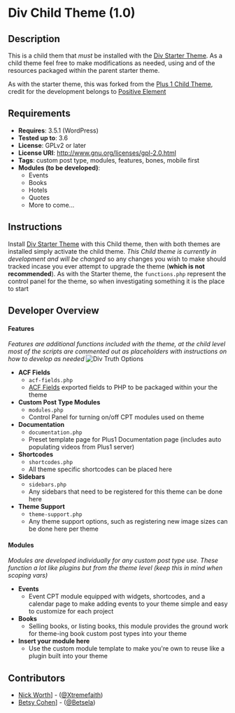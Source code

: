﻿# Div Child Theme (1.0)

## Description
This is a child them that *must* be installed with the [Div Starter Theme](https://bitbucket.org/nworth/div-starter). As a child theme feel free to make modifications as needed, using and of the resources packaged within the parent starter theme.

As with the starter theme, this was forked from the [Plus 1 Child Theme](https://bitbucket.org/betsela/plus1-child-theme), credit for the development belongs to [Positive Element](http://positiveelement.com)

## Requirements
+ **Requires**: 3.5.1 (WordPress)
+ **Tested up to**: 3.6
+ **License**: GPLv2 or later
+ **License URI**: http://www.gnu.org/licenses/gpl-2.0.html
+ **Tags**: custom post type, modules, features, bones, mobile first
+ **Modules (to be developed)**: 
	+ Events
	+ Books
	+ Hotels
	+ Quotes
	+ More to come...

## Instructions
Install [Div Starter Theme](https://bitbucket.org/nworth/div-starter) with this Child theme, then with both themes are installed simply activate the child theme. _This Child theme is currently in development and will be changed_ so any changes you wish to make should tracked incase you ever attempt to upgrade the theme (**which is not recommended**). As with the Starter theme, the `functions.php` represent the control panel for the theme, so when investigating something it is the place to start

## Developer Overview

#### Features
*Features are additional functions included with the theme, at the child level most of the scripts are commented out as placeholders with instructions on how to develop as needed*
![Div Truth Options](http://divtruth.com/screenshots/div-truth-options.png "Div Truth Options")


+ **ACF Fields** 
	+ `acf-fields.php`
	+ [ACF Fields](http://www.advancedcustomfields.com/resources/) exported fields to PHP to be packaged within your the theme
+ **Custom Post Type Modules**
	+ `modules.php`
	+ Control Panel for turning on/off CPT modules used on theme
+ **Documentation**
	+ `documentation.php`
	+ Preset template page for Plus1 Documentation page (includes auto populating videos from Plus1 server)
+ **Shortcodes**
	+ `shortcodes.php`
	+ All theme specific shortcodes can be placed here
+ **Sidebars**
	+ `sidebars.php`
	+ Any sidebars that need to be registered for this theme can be done here
+ **Theme Support**
	+ `theme-support.php`
	+ Any theme support options, such as registering new image sizes can be done here per theme

#### Modules
*Modules are developed individually for any custom post type use. These function a lot like plugins but from the theme level (keep this in mind when scoping vars)*

+ **Events**
	+ Event CPT module equipped with widgets, shortcodes, and a calendar page to make adding events to your theme simple and easy to customize for each project
+ **Books**
	+ Selling books, or listing books, this module provides the ground work for theme-ing book custom post types into your theme
+ **Insert your module here**
	+ Use the custom module template to make you're own to reuse like a plugin built into your theme


## Contributors
+ [Nick Worth](mailto:nick@divtruth.com)] - ([@Xtremefaith](http://twitter.com/Xtremefaith))
+ [Betsy Cohen](mailto:betsy@positiveelement.com)] - ([@Betsela](http://twitter.com/betsela))